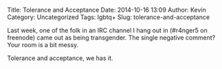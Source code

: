 Title: Tolerance and Acceptance
Date: 2014-10-16 13:09
Author: Kevin
Category: Uncategorized
Tags: lgbtq+
Slug: tolerance-and-acceptance

Last week, one of the folk in an IRC channel I hang out in (\#r4nger5 on
freenode) came out as being transgender. The single negative comment?
Your room is a bit messy.

Tolerance and acceptance, we has it.

